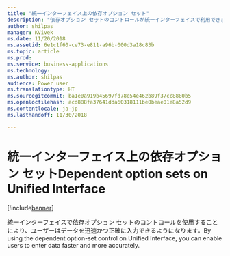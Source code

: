 ```yaml
---
title: "統一インターフェイス上の依存オプション セット"
description: "依存オプション セットのコントロールが統一インターフェイスで利用できます"
author: shilpas
manager: KVivek
ms.date: 11/20/2018
ms.assetid: 6e1c1f60-ce73-e811-a96b-000d3a18c83b
ms.topic: article
ms.prod: 
ms.service: business-applications
ms.technology: 
ms.author: shilpas
audience: Power user
ms.translationtype: HT
ms.sourcegitcommit: ba1e0a919b45697fd78e54e462b89f37cc8880b5
ms.openlocfilehash: acd888fa37641dda60318111be0beae01e8a52d9
ms.contentlocale: ja-jp
ms.lasthandoff: 11/30/2018

---
```

# <a name="dependent-option-sets-on-unified-interface"></a><span data-ttu-id="17600-103">統一インターフェイス上の依存オプション セット</span><span class="sxs-lookup"><span data-stu-id="17600-103">Dependent option sets on Unified Interface</span></span>


[!include[banner](../../includes/banner.md)]

<span data-ttu-id="17600-104">統一インターフェイスで依存オプション セットのコントロールを使用することにより、ユーザーはデータを迅速かつ正確に入力できるようになります。</span><span class="sxs-lookup"><span data-stu-id="17600-104">By using the dependent option-set control on Unified Interface, you can enable users to enter data faster and more accurately.</span></span>

